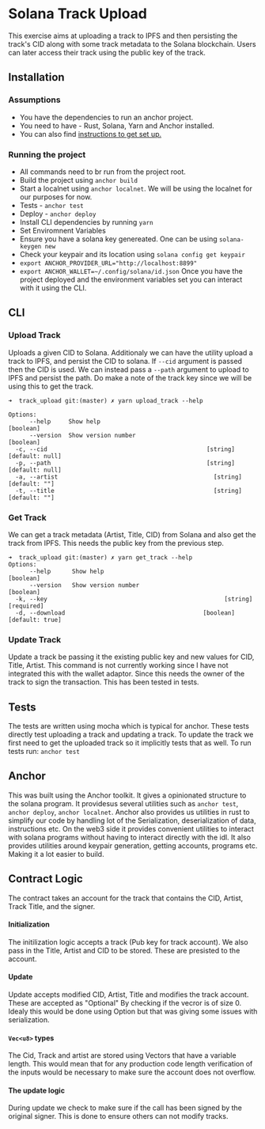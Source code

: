 # Solana Track Upload
This exercise aims at uploading a track to IPFS and then persisting the track's CID along with some track metadata to the Solana blockchain.
Users can later access their track using the public key of the track.

## Installation
### Assumptions
- You have the dependencies to run an anchor project.
- You need to have - Rust, Solana, Yarn and Anchor installed.
- You can also find [instructions to get set up.](https://project-serum.github.io/anchor/getting-started/installation.html)

### Running the project
- All commands need to br run from the project root.
- Build the project using `anchor build`
- Start a localnet using `anchor localnet`. We will be using the localnet for our purposes for now.
- Tests - `anchor test`
- Deploy - `anchor deploy`
- Install CLI dependencies by running `yarn`
- Set Enviromnent Variables
- Ensure you have a solana key genereated. One can be using `solana-keygen new`
- Check your keypair and its location using `solana config get keypair`
- `export ANCHOR_PROVIDER_URL="http://localhost:8899"`
- `export ANCHOR_WALLET=~/.config/solana/id.json`
Once you have the project deployed and the environment variables set you can interact with it using the CLI.

## CLI

### Upload Track
Uploads a given CID to Solana. Additionaly we can have the utility upload a track to IPFS, and persist the CID to solana. If `--cid` argument is passed then the CID is used. We can instead pass a `--path` argument to upload to IPFS and persist the path. 
Do make a note of the track key since we will be using this to get the track.
```
➜  track_upload git:(master) ✗ yarn upload_track --help

Options:
      --help     Show help                                             [boolean]
      --version  Show version number                                   [boolean]
  -c, --cid                                             [string] [default: null]
  -p, --path                                            [string] [default: null]
  -a, --artist                                            [string] [default: ""]
  -t, --title                                             [string] [default: ""]
```

### Get Track 
We can get a track metadata (Artist, Title, CID) from Solana and also get the track from IPFS. This needs the public key from the previous step.

```
➜  track_upload git:(master) ✗ yarn get_track --help
Options:
      --help      Show help                                            [boolean]
      --version   Show version number                                  [boolean]
  -k, --key                                                  [string] [required]
  -d, --download                                       [boolean] [default: true]
```

### Update Track 
Update a track be passing it the existing public key and new values for CID, Title, Artist.
This command is not currently working since I have not integrated this with the wallet adaptor. Since this needs the owner of the track to sign the transaction. This has been tested in tests.


## Tests
The tests are written using mocha which is typical for anchor. 
These tests directly test uploading a track and updating a track.
To update the track we first need to get the uploaded track so it implicitly tests that as well.
To run tests run: 
`anchor test`

## Anchor
This was built using the Anchor toolkit. It gives a opinionated structure to the solana program. It providesus several utilities such as `anchor test`, `anchor deploy`, `anchor localnet`. 
Anchor also provides us utilities in rust to simplify our code by handling lot of the Serialization, deserialization of data, instructions etc. 
On the web3 side it provides convenient utilities to interact with solana programs without having to interact directly with the idl. It also provides utilities around keypair generation, getting accounts, programs etc. Making it a lot easier to build.

## Contract Logic
The contract takes an account for the track that contains the CID, Artist, Track Title, and the signer. 
#### Initialization
The initilization logic accepts a track (Pub key for track account). We also pass in the Title, Artist and CID to be stored. These are presisted to the account.
#### Update
Update accepts modified CID, Artist, Title and modifies the track account.
These are accepted as "Optional" By checking if the vecror is of size 0. Idealy this would be done using Option<String> but that was giving some issues with serialization.

#### `Vec<u8>` types
The Cid, Track and artist are stored using Vectors that have a variable length. 
This would mean that for any production code length verification of the inputs would be necessary to make sure the account does not overflow.

#### The update logic
During update we check to make sure if the call has been signed by the original signer. This is done to ensure others can not modify tracks.
